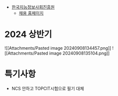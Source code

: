 - [한국지능정보사회진흥원](https://www.nia.or.kr/site/nia_kor/ex/bbs/List.do?cbIdx=60362)
	- [채용 홈페이지](https://nia.recruiter.co.kr/appsite/company/index)

# 2024 상반기
![[Attachments/Pasted image 20240908134457.png]]
![[Attachments/Pasted image 20240908135104.png]]

# 특기사항
- NCS 안하고 TOPCIT시험으로 필기 대체